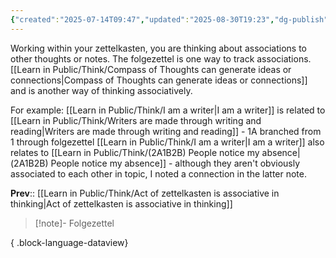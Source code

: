 ```yaml
---
{"created":"2025-07-14T09:47","updated":"2025-08-30T19:23","dg-publish":true,"dg-permalink":"1a1d1-zettelkasten-associative","id":"1a1d1","dg-path":"Think/Act of zettelkasten is associative in thinking.md","permalink":"/1a1d1-zettelkasten-associative/","dgPassFrontmatter":true,"noteIcon":"1"}
---
```


Working within your zettelkasten, you are thinking about associations to other thoughts or notes. The folgezettel is one way to track associations. [[Learn in Public/Think/Compass of Thoughts can generate ideas or connections\|Compass of Thoughts can generate ideas or connections]] and is another way of thinking associatively. 

For example: 
[[Learn in Public/Think/I am a writer\|I am a writer]] is related to [[Learn in Public/Think/Writers are made through writing and reading\|Writers are made through writing and reading]] - 1A branched from 1 through folgezettel 
[[Learn in Public/Think/I am a writer\|I am a writer]] also relates to [[Learn in Public/Think/(2A1B2B) People notice my absence\|(2A1B2B) People notice my absence]] - although they aren't obviously associated to each other in topic, I noted a connection in the latter note. 

**Prev**:: [[Learn in Public/Think/Act of zettelkasten is associative in thinking\|Act of zettelkasten is associative in thinking]]

> [!note]- Folgezettel
>  
{ .block-language-dataview}